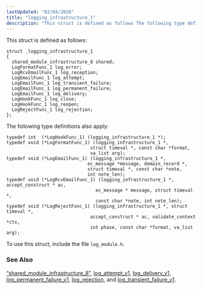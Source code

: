 ```yaml
---
lastUpdated: "02/04/2020"
title: "logging_infrastructure_1"
description: "This struct is defined as follows The following type definitions also apply To use this struct include the file log module h Section 68 74 shared module infrastructure 8 log attempt v 1 log delivery v 1 log permanent failure v 1 log rejection and log transient failure v 1..."
---
```


This struct is defined as follows:

```
struct _logging_infrastructure_1
{
  shared_module_infrastructure_8 shared;
  LogFormatFunc_1 log_error;
  LogRcvEmailFunc_1 log_reception;
  LogEmailFunc_1 log_attempt;
  LogEmailFunc_1 log_transient_failure;
  LogEmailFunc_1 log_permanent_failure;
  LogEmailFunc_1 log_delivery;
  LogHookFunc_1 log_close;
  LogHookFunc_1 log_reopen;
  LogRejectFunc_1 log_rejection;
};
```

The following type definitions also apply:

```
typedef int  (*LogHookFunc_1) (logging_infrastructure_1 *);
typedef void (*LogFormatFunc_1) (logging_infrastructure_1 *,
                               struct timeval *, const char *format,
                               va_list arg);
typedef void (*LogEmailFunc_1) (logging_infrastructure_1 *,
                              ec_message *message, domain_record *,
                              struct timeval *, const char *note,
                              int note_len);
typedef void (*LogRcvEmailFunc_1) (logging_infrastructure_1 *, accept_construct * ac,
                                 ec_message * message, struct timeval *,
                                 const char *note, int note_len);
typedef void (*LogRejectFunc_1) (logging_infrastructure_1 *, struct timeval *,
                               accept_construct * ac, validate_context *ctx,
                               int phase, const char *format, va_list arg);
```

To use this struct, include the file `log_module.h`.

### <a name="idp41874656"></a> See Also

[“shared_module_infrastructure_8”](/momentum/3/3-api/structs-shared-module-infrastructure-8), [log_attempt_v1](/momentum/3/3-api/hooks-core-log-attempt-v-1), [log_delivery_v1](/momentum/3/3-api/hooks-core-log-delivery-v-1), [log_permanent_failure_v1](/momentum/3/3-api/hooks-core-log-permanent-failure-v-1), [log_rejection](/momentum/3/3-api/hooks-core-log-rejection), and [log_transient_failure_v1](/momentum/3/3-api/hooks-core-log-transient-failure-v-1).